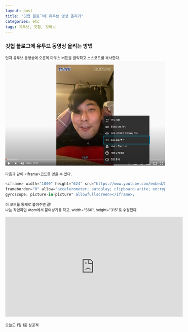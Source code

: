 ```yaml
---
layout: post
title: "깃헙 블로그에 유투브 영상 올리기"
categories: etc
tags: 유투브, 깃헙, 깃허브
---
```


### 깃헙 블로그에 유투브 동영상 올리는 방법

<small>먼저 유투브 동영상에 오른쪽 마우스 버튼을 클릭하고 소스코드를 복사한다.<br></small>
<img src="/image/youtube1.jpg" width="600px;">


<small>다음과 같이 &lt;iframe&gt;코드를 얻을 수 있다.</small>

```JavaScript
<iframe> width="1000" height="624" src="https://www.youtube.com/embed/8KajjOOtm2U"
frameborder="0" allow="accelerometer; autoplay; clipboard-write; encrypted-media;
gyroscope; picture-in-picture" allowfullscreen></iframe>;
```

<small>이 코드를 통째로 붙여주면 끝!<br>
나는 작업하던 Atom에서 붙여넣기를 하고. width="560", height="315"로 수정했다.</small>

<iframe width="560" height="315" src="https://www.youtube.com/embed/8KajjOOtm2U" frameborder="0" allow="accelerometer; autoplay; clipboard-write; encrypted-media; gyroscope; picture-in-picture" allowfullscreen></iframe>

<small>오늘도 1일 1준 성공적</small>
